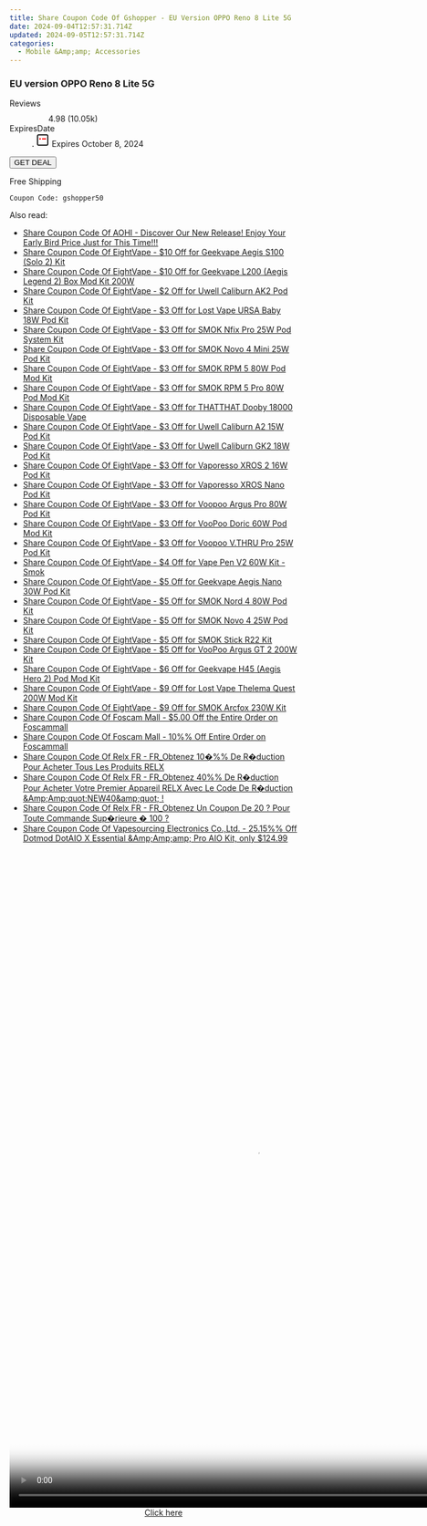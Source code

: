 ```yaml
---
title: Share Coupon Code Of Gshopper - EU Version OPPO Reno 8 Lite 5G
date: 2024-09-04T12:57:31.714Z
updated: 2024-09-05T12:57:31.714Z
categories:
  - Mobile &Amp;amp; Accessories
---
```



<main class="px-4 py-6 sm:p-6 md:px-8 md:py-10">
  <div class="mx-auto grid max-w-4xl grid-cols-1">
    <div class="relative col-start-1 row-start-1 flex flex-col-reverse rounded-lg bg-gradient-to-t from-black/75 via-black/0 p-3 sm:row-start-2 sm:bg-none sm:p-0 lg:row-start-1">
      <h3 class="mt-1 text-lg font-semibold text-white sm:text-slate-900 md:text-2xl dark:sm:text-white">EU version OPPO Reno 8 Lite 5G</h3>
    </div>
        <dl class="row-start-2 mt-4 flex items-center text-xs font-medium sm:row-start-3 sm:mt-1 md:mt-2.5 lg:row-start-2">
      <dt class="sr-only">Reviews</dt>
      <dd class="flex items-center text-indigo-600 dark:text-indigo-400">
        <svg width="24" height="24" fill="none" aria-hidden="true" class="mr-1 stroke-current dark:stroke-indigo-500">
          <path d="m12 5 2 5h5l-4 4 2.103 5L12 16l-5.103 3L9 14l-4-4h5l2-5Z" stroke-width="2" stroke-linecap="round" stroke-linejoin="round" />
        </svg>
        <span>4.98 <span class="font-normal text-slate-400">(10.05k)</span></span>
      </dd>
      <dt class="sr-only">ExpiresDate</dt>
      <dd class="flex items-center">
        <svg width="2" height="2" aria-hidden="true" fill="currentColor" class="mx-3 text-slate-300">
          <circle cx="1" cy="1" r="1" />
        </svg>
        <svg width="24" height="24" viewBox="0 0 24 24" fill="none" stroke="currentColor" stroke-width="2">
          <rect x="3" y="3" width="18" height="18" rx="2" fill="#fff" />
          <path d="M6 10L18 10" stroke="red" stroke-width="2" fill="none" />
          <path d="M10 6L10 18" stroke="#fff" stroke-width="2" fill="none" />
        </svg>
        Expires October 8, 2024      </dd>
    </dl>
    <div class="col-start-1 row-start-3 mt-4 self-center sm:col-start-2 sm:row-span-2 sm:row-start-2 sm:mt-0 lg:col-start-1 lg:row-start-3 lg:row-end-4 lg:mt-6">
      <button type="button" onClick="javascript:window.open(decodeURIComponent('https%3A%2F%2Fwww.shareasale.com%2Fu.cfm%3Fd%3D1117821%26m%3D97331%26u%3D4338022'), '_blank');void(0);" class="rounded-lg bg-red-600 px-3 py-2 text-sm font-medium leading-6 text-white">
       GET DEAL
      </button>
    </div>
    <p class="col-start-1 mt-4 text-sm leading-6 sm:col-span-2 lg:col-span-1 lg:row-start-4 lg:mt-6 dark:text-slate-400">Free Shipping 
</p>
    <p class="mt-4">
      <code class="bg-purple-900 p-4 text-sm font-bold text-white" onClick="javascript:window.open(decodeURIComponent('https%3A%2F%2Fwww.shareasale.com%2Fu.cfm%3Fd%3D1117821%26m%3D97331%26u%3D4338022'), '_blank');void(0);">Coupon Code: <span class="bg-green-500 p-2 rounded tracking-widest">gshopper50</span></code>
    </p>
  </div>
</main>
<span class="atpl-alsoreadstyle">Also read:</span>
<div><ul>
<li><a href="https://coupons.techidaily.com/coupon-1107744-share-127380-sale/"><u>Share Coupon Code Of AOHI - Discover Our New Release! Enjoy Your Early Bird Price Just for This Time!!!</u></a></li>
<li><a href="https://coupons.techidaily.com/coupon-1107748-share-59344-sale/"><u>Share Coupon Code Of EightVape - $10 Off for Geekvape Aegis S100 (Solo 2) Kit</u></a></li>
<li><a href="https://coupons.techidaily.com/coupon-1108187-share-59344-sale/"><u>Share Coupon Code Of EightVape - $10 Off for Geekvape L200 (Aegis Legend 2) Box Mod Kit 200W</u></a></li>
<li><a href="https://coupons.techidaily.com/coupon-1107746-share-59344-sale/"><u>Share Coupon Code Of EightVape - $2 Off for Uwell Caliburn AK2 Pod Kit</u></a></li>
<li><a href="https://coupons.techidaily.com/coupon-1107698-share-59344-sale/"><u>Share Coupon Code Of EightVape - $3 Off for Lost Vape URSA Baby 18W Pod Kit</u></a></li>
<li><a href="https://coupons.techidaily.com/coupon-1107705-share-59344-sale/"><u>Share Coupon Code Of EightVape - $3 Off for SMOK Nfix Pro 25W Pod System Kit</u></a></li>
<li><a href="https://coupons.techidaily.com/coupon-1107728-share-59344-sale/"><u>Share Coupon Code Of EightVape - $3 Off for SMOK Novo 4 Mini 25W Pod Kit</u></a></li>
<li><a href="https://coupons.techidaily.com/coupon-1107702-share-59344-sale/"><u>Share Coupon Code Of EightVape - $3 Off for SMOK RPM 5 80W Pod Mod Kit</u></a></li>
<li><a href="https://coupons.techidaily.com/coupon-1107700-share-59344-sale/"><u>Share Coupon Code Of EightVape - $3 Off for SMOK RPM 5 Pro 80W Pod Mod Kit</u></a></li>
<li><a href="https://coupons.techidaily.com/coupon-1107679-share-59344-sale/"><u>Share Coupon Code Of EightVape - $3 Off for THATTHAT Dooby 18000 Disposable Vape</u></a></li>
<li><a href="https://coupons.techidaily.com/coupon-1107750-share-59344-sale/"><u>Share Coupon Code Of EightVape - $3 Off for Uwell Caliburn A2 15W Pod Kit</u></a></li>
<li><a href="https://coupons.techidaily.com/coupon-1107699-share-59344-sale/"><u>Share Coupon Code Of EightVape - $3 Off for Uwell Caliburn GK2 18W Pod Kit</u></a></li>
<li><a href="https://coupons.techidaily.com/coupon-1107707-share-59344-sale/"><u>Share Coupon Code Of EightVape - $3 Off for Vaporesso XROS 2 16W Pod Kit</u></a></li>
<li><a href="https://coupons.techidaily.com/coupon-1107740-share-59344-sale/"><u>Share Coupon Code Of EightVape - $3 Off for Vaporesso XROS Nano Pod Kit</u></a></li>
<li><a href="https://coupons.techidaily.com/coupon-1107749-share-59344-sale/"><u>Share Coupon Code Of EightVape - $3 Off for Voopoo Argus Pro 80W Pod Kit</u></a></li>
<li><a href="https://coupons.techidaily.com/coupon-1107747-share-59344-sale/"><u>Share Coupon Code Of EightVape - $3 Off for VooPoo Doric 60W Pod Mod Kit</u></a></li>
<li><a href="https://coupons.techidaily.com/coupon-1108184-share-59344-sale/"><u>Share Coupon Code Of EightVape - $3 Off for Voopoo V.THRU Pro 25W Pod Kit</u></a></li>
<li><a href="https://coupons.techidaily.com/coupon-1108191-share-59344-sale/"><u>Share Coupon Code Of EightVape - $4 Off for Vape Pen V2 60W Kit - Smok</u></a></li>
<li><a href="https://coupons.techidaily.com/coupon-1108185-share-59344-sale/"><u>Share Coupon Code Of EightVape - $5 Off for Geekvape Aegis Nano 30W Pod Kit</u></a></li>
<li><a href="https://coupons.techidaily.com/coupon-1108190-share-59344-sale/"><u>Share Coupon Code Of EightVape - $5 Off for SMOK Nord 4 80W Pod Kit</u></a></li>
<li><a href="https://coupons.techidaily.com/coupon-1108189-share-59344-sale/"><u>Share Coupon Code Of EightVape - $5 Off for SMOK Novo 4 25W Pod Kit</u></a></li>
<li><a href="https://coupons.techidaily.com/coupon-1108186-share-59344-sale/"><u>Share Coupon Code Of EightVape - $5 Off for SMOK Stick R22 Kit</u></a></li>
<li><a href="https://coupons.techidaily.com/coupon-1107704-share-59344-sale/"><u>Share Coupon Code Of EightVape - $5 Off for VooPoo Argus GT 2 200W Kit</u></a></li>
<li><a href="https://coupons.techidaily.com/coupon-1107745-share-59344-sale/"><u>Share Coupon Code Of EightVape - $6 Off for Geekvape H45 (Aegis Hero 2) Pod Mod Kit</u></a></li>
<li><a href="https://coupons.techidaily.com/coupon-1107751-share-59344-sale/"><u>Share Coupon Code Of EightVape - $9 Off for Lost Vape Thelema Quest 200W Mod Kit</u></a></li>
<li><a href="https://coupons.techidaily.com/coupon-1108188-share-59344-sale/"><u>Share Coupon Code Of EightVape - $9 Off for SMOK Arcfox 230W Kit</u></a></li>
<li><a href="https://coupons.techidaily.com/coupon-1107643-share-64118-sale/"><u>Share Coupon Code Of Foscam Mall - $5.00 Off the Entire Order on Foscammall</u></a></li>
<li><a href="https://coupons.techidaily.com/coupon-1107642-share-64118-sale/"><u>Share Coupon Code Of Foscam Mall - 10%% Off Entire Order on Foscammall</u></a></li>
<li><a href="https://coupons.techidaily.com/coupon-987414-share-92020-sale/"><u>Share Coupon Code Of Relx FR - FR_Obtenez 10�%% De R�duction Pour Acheter Tous Les Produits RELX</u></a></li>
<li><a href="https://coupons.techidaily.com/coupon-987412-share-92020-sale/"><u>Share Coupon Code Of Relx FR - FR_Obtenez 40%% De R�duction Pour Acheter Votre Premier Appareil RELX Avec Le Code De R�duction &Amp;Amp;quot;NEW40&amp;amp;quot; !</u></a></li>
<li><a href="https://coupons.techidaily.com/coupon-993074-share-92020-sale/"><u>Share Coupon Code Of Relx FR - FR_Obtenez Un Coupon De 20 ? Pour Toute Commande Sup�rieure � 100 ?</u></a></li>
<li><a href="https://coupons.techidaily.com/coupon-1107672-share-90958-sale/"><u>Share Coupon Code Of Vapesourcing Electronics Co.,Ltd. - 25.15%% Off Dotmod DotAIO X Essential &Amp;Amp;amp; Pro AIO Kit, only $124.99</u></a></li>
</ul></div>

<ins class="adsbygoogle"
      style="display:block"
      data-ad-client="ca-pub-7571918770474297"
      data-ad-slot="8358498916"
      data-ad-format="auto"
      data-full-width-responsive="true"></ins>
<!-- affiliate ads begin -->
<span id="1542129">
					<video width="864" height="1152" style="cursor:pointer"
           poster="//a.impactradius-go.com/display-clicktoplayimage/1542129.png"
           onclick="if(!this.playClicked){this.play();this.setAttribute('controls',true);this.playClicked=true;}">
	   <source src="//a.impactradius-go.com/display-ad/16836-1542129">
	   <img src="//a.impactradius-go.com/display-clicktoplayimage/1542129.png" style="border: none; height: 100%; width: 100%; object-fit: contain">
	</video>
	<div style="width:540px;text-align:center"><a href="javascript:window.open(decodeURIComponent('https%3A%2F%2F25home.pxf.io%2Fc%2F5597632%2F1542129%2F16836'), '_blank');void(0);">Click here</a></div>
</span>
<img height="0" width="0" src="https://imp.pxf.io/i/5597632/1542129/16836" style="position:absolute;visibility:hidden;" border="0" />
<!-- affiliate ads end -->